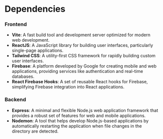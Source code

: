 # Dependencies

### Frontend
- **Vite**: A fast build tool and development server optimized for modern web development.
- **ReactJS**: A JavaScript library for building user interfaces, particularly single-page applications.
- **Tailwind CSS**: A utility-first CSS framework for rapidly building custom user interfaces.
- **Firebase**: A platform developed by Google for creating mobile and web applications, providing services like authentication and real-time databases.
- **React Firebase Hooks**: A set of reusable React hooks for Firebase, simplifying Firebase integration into React applications.

### Backend
- **Express**: A minimal and flexible Node.js web application framework that provides a robust set of features for web and mobile applications.
- **Nodemon**: A tool that helps develop Node.js-based applications by automatically restarting the application when file changes in the directory are detected.
